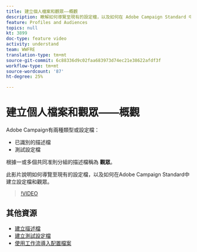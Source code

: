 ```yaml
---
title: 建立個人檔案和觀眾——概觀
description: 瞭解如何導覽至現有的設定檔，以及如何在 Adobe Campaign Standard 中建立設定檔和對象。
feature: Profiles and Audiences
topics: null
kt: 3899
doc-type: feature video
activity: understand
team: WWFRE
translation-type: tm+mt
source-git-commit: 6c88336d9c02faa683973d74ec21e38622afdf3f
workflow-type: tm+mt
source-wordcount: '87'
ht-degree: 25%

---
```



# 建立個人檔案和觀眾——概觀

Adobe Campaign有兩種類型或設定檔：

* 已識別的描述檔
* 測試設定檔

根據一或多個共同准則分組的描述檔稱為 **觀眾**。

此影片說明如何導覽至現有的設定檔，以及如何在Adobe Campaign Standard中建立設定檔和觀眾。

>[!VIDEO](https://video.tv.adobe.com/v/18463/?quality=12)

## 其他資源

* [建立描述檔](/help/profiles-and-audiences/creating-a-profile.md)
* [建立測試設定檔](/help/profiles-and-audiences/test-profiles.md)
* [使用工作流導入配置檔案](/help/managing-processes-and-data/importing-profiles.md)
